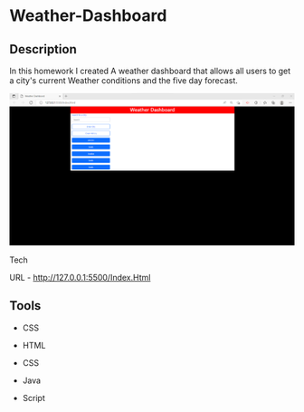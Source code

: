 # Weather-Dashboard

## Description 
In this homework I created A weather dashboard that allows all users to get a city's current Weather conditions and the five day forecast. 

![](Assets/images/Screenshot%202022-10-31%20180720.png)

Tech

URL - http://127.0.0.1:5500/Index.Html

## Tools

- CSS 

- HTML

- CSS
- Java
- Script
